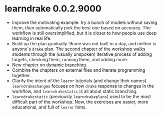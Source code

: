 # learndrake 0.0.2.9000

* Improve the motivating example: try a bunch of models without saving them, *then* automatically pick the best one based on accuracy. The workflow is still oversimplified, but it is closer to how people use deep learning in real life.
* Build up the plan gradually. Rome was not built in a day, and neither is anyone's `drake` plan. The second chapter of the workshop walks students through the (usually unspoken) iterative process of adding targets, checking them, running them, and adding more.
* New chapter on [dynamic branching](https://books.ropensci.org/drake/dynamic.html).
* Combine the chapters on external files and literate programming together.
* Clarify the intent of the `learnr` tutorials (and change their names). `learndrakechanges` focuses on how `drake` response to changes in the workflow, and `learndrakestatic` is all about static branching.
* `learndrakestatic` (previously `learndrakeplans`) used to be the most difficult part of the workshop. Now, the exercises are easier, more educational, and full of `learnr` hints.
